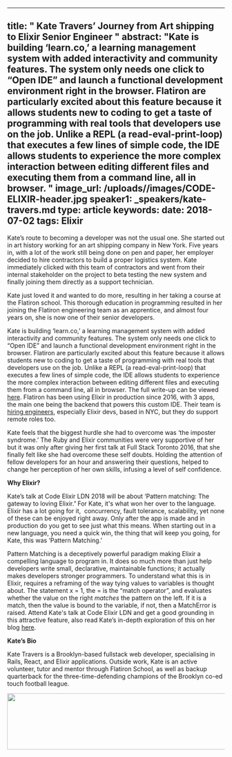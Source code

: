 
---
title: " Kate Travers’ Journey from Art shipping to Elixir Senior Engineer
"
abstract: "Kate is building ‘learn.co,’ a learning management system with added interactivity and community features. The system only needs one click to “Open IDE” and launch a functional development environment right in the browser. Flatiron are particularly excited about this feature because it allows students new to coding to get a taste of programming with real tools that developers use on the job. Unlike a REPL (a read-eval-print-loop) that executes a few lines of simple code, the IDE allows students to experience the more complex interaction between editing different files and executing them from a command line, all in browser.
"
image_url: /uploads//images/CODE-ELIXIR-header.jpg
speaker1: _speakers/kate-travers.md
type: article
keywords: 
date: 2018-07-02
tags: Elixir
---
Kate&rsquo;s route to becoming a developer was not the usual one. She started out in art history working for an art shipping company in New York. Five years in, with a lot of the work still being done on pen and paper, her employer decided to hire contractors to build a proper logistics system. Kate immediately clicked with this team of contractors and went from their internal stakeholder on the project to beta testing the new system and finally joining them directly as a support technician.

Kate just loved it and wanted to do more, resulting in her taking a course at the Flatiron school. This thorough education in programming resulted in her joining the Flatiron engineering team as an apprentice, and almost four years on, she is now one of their senior developers.

Kate is building &lsquo;learn.co,&rsquo; a learning management system with added interactivity and community features. The system only needs one click to &ldquo;Open IDE&rdquo; and launch a functional development environment right in the browser. Flatiron are particularly excited about this feature because it allows students new to coding to get a taste of programming with real tools that developers use on the job. Unlike a REPL (a read-eval-print-loop) that executes a few lines of simple code, the IDE allows students to experience the more complex interaction between editing different files and executing them from a command line, all in browser. The full write-up can be viewed <a href="http://blog.flatironschool.com/built-learn-ide-browser/" style="text-decoration:none;"><u>here</u></a>. Flatiron has been using Elixir in production since 2016, with 3 apps, the main one being the backend that powers this custom IDE. Their team is <a href="http://flatironschool.com/careers" style="text-decoration:none;"><u>hiring engineers</u></a>, especially Elixir devs, based in NYC, but they do support remote roles too.

Kate feels that the biggest hurdle she had to overcome was &lsquo;the imposter syndrome.&rsquo; The Ruby and Elixir communities were very supportive of her but it was only after giving her first talk at Full Stack Toronto 2016, that she finally felt like she had overcome these self doubts. Holding the attention of fellow developers for an hour and answering their questions, helped to change her perception of her own skills, infusing a level of self confidence.

**Why Elixir?**

Kate&rsquo;s talk at Code Elixir LDN 2018 will be about &lsquo;Pattern matching: The gateway to loving Elixir.**&rsquo;** For Kate, it&#39;s what won her over to the language. Elixir has a lot going for it, &nbsp;concurrency, fault tolerance, scalability, yet none of these can be enjoyed right away. Only after the app is made and in production do you get to see just what this means. When starting out in a new language, you need a quick win, the thing that will keep you going, for Kate, this was &lsquo;Pattern Matching.&rsquo;

Pattern Matching is a deceptively powerful paradigm making Elixir a compelling language to program in. It does so much more than just help developers write small, declarative, maintainable functions; it actually makes developers stronger programmers. To understand what this is in Elixir, requires a reframing of the way tying values to variables is thought about. The statement x = 1, the = is the &ldquo;match operator&rdquo;, and evaluates whether the value on the right <em>matches</em> the pattern on the left. If it is a match, then the value is bound to the variable, if not, then a MatchError is raised. Attend Kate&#39;s talk at Code Elixir LDN and get a good grounding in this attractive feature, also read Kate&rsquo;s in-depth exploration of this on her blog <a href="http://blog.kate-travers.com/pattern-matching/" style="text-decoration:none;"><u>here</u></a>.

**Kate&rsquo;s Bio**

Kate Travers is a Brooklyn-based fullstack web developer, specialising in Rails, React, and Elixir applications. Outside work, Kate is an active volunteer, tutor and mentor through Flatiron School, as well as backup quarterback for the three-time-defending champions of the Brooklyn co-ed touch football league.

<a href="https://codesync.global/conferences/code-elixir-2018/#Register"><img alt="" src="/uploads/media/default/0001/01/ae03845022687458cc2d2d4b4bf2b65e707c3ad4.jpeg" style="height:130px; width:800px" /></a>
